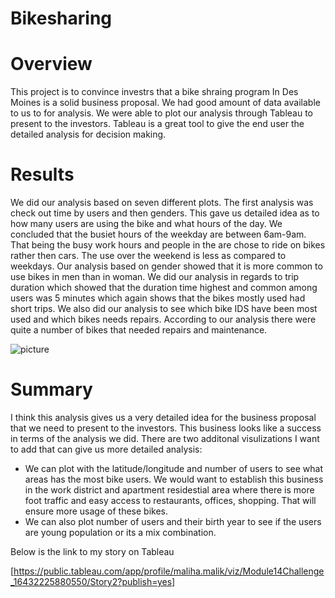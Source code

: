 # Bikesharing
# Overview
This project is to convince investrs that a bike shraing program In Des Moines is a solid business proposal. We had good amount of data available to
us to for analysis. We were able to plot our analysis through Tableau to present to the investors. Tableau is a great tool to give the end user the 
detailed analysis for decision making.
# Results
We did our analysis based on seven different plots. The first analysis was check out time by users and then genders. This gave us detailed idea as to 
how many users are using the bike and what hours of the day. We concluded that the busiet hours of the weekday are between 6am-9am. That being the busy
work hours and people in the are chose to ride on bikes rather then cars. The use over the weekend is less as compared to weekdays.
Our analysis based on gender showed that it is more common to use bikes in men than in woman. 
We did our analysis in regards to trip duration which showed that the duration time highest and common among users was 5 minutes which again shows that 
the bikes mostly used had short trips.
We also did our analysis to see which bike IDS have been most used and which bikes needs repairs. According to our analysis there were quite a number of bikes
that needed repairs and maintenance.

![picture](https://user-images.githubusercontent.com/91965321/151429974-7f60b95b-0e73-442d-b67c-82ef8f1ce2dc.PNG)

# Summary
I think this analysis gives us a very detailed idea for the business proposal that we need to present to the investors. This business looks like a success 
in terms of the analysis we did.
There are two additonal visulizations I want to add that can give us more detailed analysis:
* We can plot with the latitude/longitude and number of users to see what areas has the most bike users. We would want to establish this business in the work
  district and apartment residestial area where there is more foot traffic and easy access to restaurants, offices, shopping. That will ensure more usage of these bikes. 
* We can also plot number of users and their birth year to see if the users are young population or its a mix combination.

Below is the link to my story on Tableau

[https://public.tableau.com/app/profile/maliha.malik/viz/Module14Challenge_16432225880550/Story2?publish=yes]
